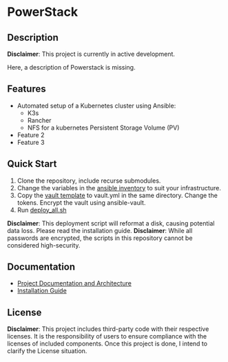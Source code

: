 # PowerStack

## Description
**Disclaimer**: This project is currently in active development.

Here, a description of Powerstack is missing.

## Features
- Automated setup of a Kubernetes cluster using Ansible:
    - K3s
    - Rancher
    - NFS for a kubernetes Persistent Storage Volume (PV)
- Feature 2
- Feature 3

## Quick Start
1. Clone the repository, include recurse submodules.
2. Change the variables in the [ansible inventory](ansible/configs/inventory.yml) to suit your infrastructure.
3. Copy the [vault template](ansible/configs/vault-template.yml) to vault.yml in the same directory. Change the tokens. Encrypt the vault using ansible-vault.
4. Run [deploy_all.sh](scripts/deploy_all.sh)

**Disclaimer**: This deployment script will reformat a disk, causing potential data loss. Please read the installation guide.
**Disclaimer**: While all passwords are encrypted, the scripts in this repository cannot be considered high-security.

## Documentation
- [Project Documentation and Architecture](docs/project.md)
- [Installation Guide](docs/installation-and-setup.md)

## License
**Disclaimer**: This project includes third-party code with their respective licenses. It is the responsibility of users to ensure compliance with the licenses of included components. Once this project is done, I intend to clarify the License situation.
